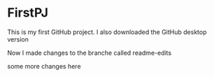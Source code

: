 # FirstPJ

This is my first GitHub project.
I also downloaded the GitHub desktop version

Now I made changes to the branche called readme-edits

some more changes here
